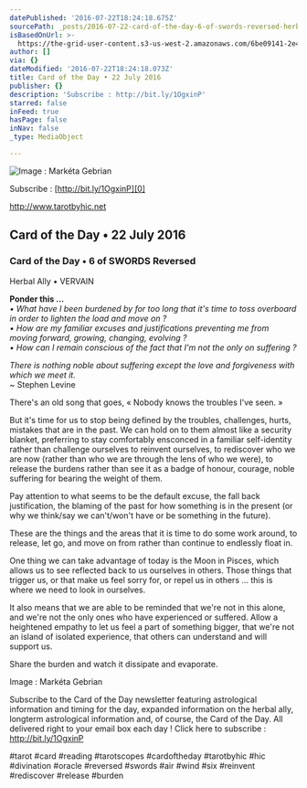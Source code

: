 ```yaml
---
datePublished: '2016-07-22T18:24:18.675Z'
sourcePath: _posts/2016-07-22-card-of-the-day-6-of-swords-reversed-herbal-ally-vervain.md
isBasedOnUrl: >-
  https://the-grid-user-content.s3-us-west-2.amazonaws.com/6be09141-2e42-46a6-84c4-5446101e68ef.jpg
author: []
via: {}
dateModified: '2016-07-22T18:24:18.073Z'
title: Card of the Day • 22 July 2016
publisher: {}
description: 'Subscribe : http://bit.ly/1OgxinP'
starred: false
inFeed: true
hasPage: false
inNav: false
_type: MediaObject

---
```

![Image : Markéta Gebrian](https://the-grid-user-content.s3-us-west-2.amazonaws.com/6be09141-2e42-46a6-84c4-5446101e68ef.jpg)

Subscribe : [http://bit.ly/1OgxinP][0]

http://www.tarotbyhic.net

## Card of the Day • 22 July 2016

### Card of the Day • 6 of SWORDS Reversed  
Herbal Ally • VERVAIN

**Ponder this ...**  
_• What have I been burdened by for too long that it's time to toss overboard in order to lighten the load and move on ?  
• How are my familiar excuses and justifications preventing me from moving forward, growing, changing, evolving ?  
• How can I remain conscious of the fact that I'm not the only on suffering ?_

_There is nothing noble about suffering except the love and forgiveness with which we meet it._  
~ Stephen Levine

There's an old song that goes, « Nobody knows the troubles I've seen. »

But it's time for us to stop being defined by the troubles, challenges, hurts, mistakes that are in the past. We can hold on to them almost like a security blanket, preferring to stay comfortably ensconced in a familiar self-identity rather than challenge ourselves to reinvent ourselves, to rediscover who we are now (rather than who we are through the lens of who we were), to release the burdens rather than see it as a badge of honour, courage, noble suffering for bearing the weight of them.

Pay attention to what seems to be the default excuse, the fall back justification, the blaming of the past for how something is in the present (or why we think/say we can't/won't have or be something in the future).

These are the things and the areas that it is time to do some work around, to release, let go, and move on from rather than continue to endlessly float in.

One thing we can take advantage of today is the Moon in Pisces, which allows us to see reflected back to us ourselves in others. Those things that trigger us, or that make us feel sorry for, or repel us in others ... this is where we need to look in ourselves.

It also means that we are able to be reminded that we're not in this alone, and we're not the only ones who have experienced or suffered. Allow a heightened empathy to let us feel a part of something bigger, that we're not an island of isolated experience, that others can understand and will support us.

Share the burden and watch it dissipate and evaporate.

Image : Markéta Gebrian

Subscribe to the Card of the Day newsletter featuring astrological information and timing for the day, expanded information on the herbal ally, longterm astrological information and, of course, the Card of the Day. All delivered right to your email box each day ! Click here to subscribe : http://bit.ly/1OgxinP

\#tarot \#card \#reading \#tarotscopes \#cardoftheday \#tarotbyhic \#hic \#divination \#oracle \#reversed \#swords \#air \#wind \#six \#reinvent \#rediscover \#release \#burden

[0]: http://bit.ly/1OgxinP